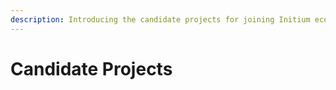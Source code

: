 ```yaml
---
description: Introducing the candidate projects for joining Initium ecosystem.
---
```


# Candidate Projects

